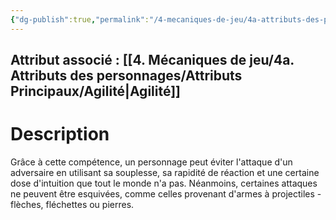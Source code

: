 ```yaml
---
{"dg-publish":true,"permalink":"/4-mecaniques-de-jeu/4a-attributs-des-personnages/competences/esquive/"}
---
```



## Attribut associé : [[4. Mécaniques de jeu/4a. Attributs des personnages/Attributs Principaux/Agilité\|Agilité]] 

# Description

Grâce à cette compétence, un personnage peut éviter l'attaque d'un adversaire en utilisant sa souplesse, sa rapidité de réaction et une certaine dose d'intuition que tout le monde n'a pas. Néanmoins, certaines attaques ne peuvent être esquivées, comme celles provenant d'armes à projectiles - flèches, fléchettes ou pierres. 